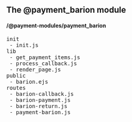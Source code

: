 ## The @payment_barion module
#### /@payment-modules/payment_barion
<pre>
init
 - init.js
lib
 - get_payment_items.js
 - process_callback.js
 - render_page.js
public
 - barion.ejs
routes
 - barion-callback.js
 - barion-payment.js
 - barion-return.js
 - payment-barion.js
</pre>


